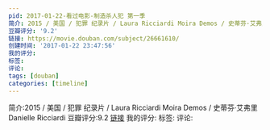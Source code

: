 ```yaml
---
pid: 2017-01-22-看过电影-制造杀人犯 第一季
简介: 2015 / 美国 / 犯罪 纪录片 / Laura Ricciardi Moira Demos / 史蒂芬·艾弗里 Danielle Ricciardi
豆瓣评分: '9.2'
链接: https://movie.douban.com/subject/26661610/
创建时间: '2017-01-22 23:47:56'
我的评分:
标签:
评论:
tags: [douban]
categories: [timeline]
---
```

简介:2015 / 美国 / 犯罪 纪录片 / Laura Ricciardi Moira Demos / 史蒂芬·艾弗里 Danielle Ricciardi
豆瓣评分:9.2
[链接](https://movie.douban.com/subject/26661610/)
我的评分:
标签:
评论:
